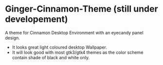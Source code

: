 # Ginger-Cinnamon-Theme (still under developement)
A theme for Cinnamon Desktop Environment with an eyecandy panel design.

 - It looks great light coloured desktop Wallpaper.
 - It will look good with most gtk3/gtk4 themes as the color scheme contain shade of black and white only.
